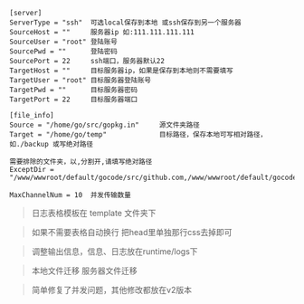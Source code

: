 ```
[server]
ServerType = "ssh"  可选local保存到本地 或ssh保存到另一个服务器 
SourceHost = ""     服务器ip 如:111.111.111.111
SourceUser = "root" 登陆账号
SourcePwd = ""      登陆密码
SourcePort = 22     ssh端口，服务器默认22
TargetHost = ""     目标服务器ip，如果是保存到本地则不需要填写
TargetUser = "root" 目标服务器登陆账号
TargetPwd = ""      目标服务器密码
TargetPort = 22     目标服务器端口

[file_info]
Source = "/home/go/src/gopkg.in"     源文件夹路径
Target = "/home/go/temp"             目标路径，保存本地可写相对路径，如./backup 或写绝对路径

需要排除的文件夹，以,分割开,请填写绝对路径
ExceptDir = "/www/wwwroot/default/gocode/src/github.com,/www/wwwroot/default/gocode/src/gitee.com"

MaxChannelNum = 10  并发传输数量
```
> 日志表格模板在 template 文件夹下 

> 如果不需要表格自动换行 把head里单独那行css去掉即可

> 调整输出信息，信息、日志放在runtime/logs下

> 本地文件迁移 服务器文件迁移

> 简单修复了并发问题，其他修改都放在v2版本